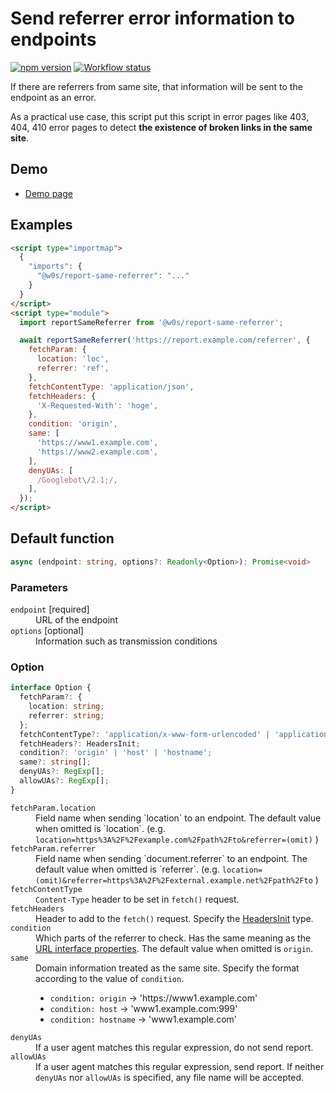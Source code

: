 # Send referrer error information to endpoints

[![npm version](https://badge.fury.io/js/%40w0s%2Freport-same-referrer.svg)](https://www.npmjs.com/package/@w0s/report-same-referrer)
[![Workflow status](https://github.com/SaekiTominaga/frontend/actions/workflows/report-same-referrer.yml/badge.svg)](https://github.com/SaekiTominaga/frontend/actions/workflows/report-same-referrer.yml)

If there are referrers from same site, that information will be sent to the endpoint as an error.

As a practical use case, this script put this script in error pages like 403, 404, 410 error pages to detect **the existence of broken links in the same site**.

## Demo

- [Demo page](https://saekitominaga.github.io/frontend/packages/report-same-referrer/demo/)

## Examples

```HTML
<script type="importmap">
  {
    "imports": {
      "@w0s/report-same-referrer": "..."
    }
  }
</script>
<script type="module">
  import reportSameReferrer from '@w0s/report-same-referrer';

  await reportSameReferrer('https://report.example.com/referrer', {
    fetchParam: {
      location: 'loc',
      referrer: 'ref',
    },
    fetchContentType: 'application/json',
    fetchHeaders: {
      'X-Requested-With': 'hoge',
    },
    condition: 'origin',
    same: [
      'https://www1.example.com',
      'https://www2.example.com',
    ],
    denyUAs: [
      /Googlebot\/2.1;/,
    ],
  });
</script>
```

## Default function

```TypeScript
async (endpoint: string, options?: Readonly<Option>): Promise<void>
```

### Parameters

<dl>
<dt><code>endpoint</code> [required]</dt>
<dd>URL of the endpoint</dd>
<dt><code>options</code> [optional]</dt>
<dd>Information such as transmission conditions</dd>
</dl>

### Option

```TypeScript
interface Option {
  fetchParam?: {
    location: string;
    referrer: string;
  };
  fetchContentType?: 'application/x-www-form-urlencoded' | 'application/json';
  fetchHeaders?: HeadersInit;
  condition?: 'origin' | 'host' | 'hostname';
  same?: string[];
  denyUAs?: RegExp[];
  allowUAs?: RegExp[];
}
```

<dl>
<dt><code>fetchParam.location</code></dt>
<dd>Field name when sending `location` to an endpoint. The default value when omitted is `location`. (e.g. <code>location=https%3A%2F%2Fexample.com%2Fpath%2Fto&referrer=(omit)</code> )</dd>
<dt><code>fetchParam.referrer</code></dt>
<dd>Field name when sending `document.referrer` to an endpoint. The default value when omitted is `referrer`. (e.g. <code>location=(omit)&referrer=https%3A%2F%2Fexternal.example.net%2Fpath%2Fto</code> )</dd>
<dt><code>fetchContentType</code></dt>
<dd><code>Content-Type</code> header to be set in <code>fetch()</code> request.</dd>
<dt><code>fetchHeaders</code></dt>
<dd>Header to add to the <code>fetch()</code> request. Specify the <a href="https://fetch.spec.whatwg.org/#typedefdef-headersinit">HeadersInit</a> type.</dd>
<dt><code>condition</code></dt>
<dd>Which parts of the referrer to check. Has the same meaning as the <a href="https://developer.mozilla.org/en-US/docs/Web/API/URL#instance_properties">URL interface properties</a>. The default value when omitted is <code>origin</code>.</dd>
<dt><code>same</code></dt>
<dd>Domain information treated as the same site. Specify the format according to the value of <code>condition</code>.
<ul>
<li><code>condition: origin</code> → 'https://www1.example.com'</li>
<li><code>condition: host</code> → 'www1.example.com:999'</li>
<li><code>condition: hostname</code> → 'www1.example.com'</li>
</ul></dd>
<dt><code>denyUAs</code></dt>
<dd>If a user agent matches this regular expression, do not send report.</dd>
<dt><code>allowUAs</code></dt>
<dd>If a user agent matches this regular expression, send report. If neither <code>denyUAs</code> nor <code>allowUAs</code> is specified, any file name will be accepted.</dd>
</dl>
